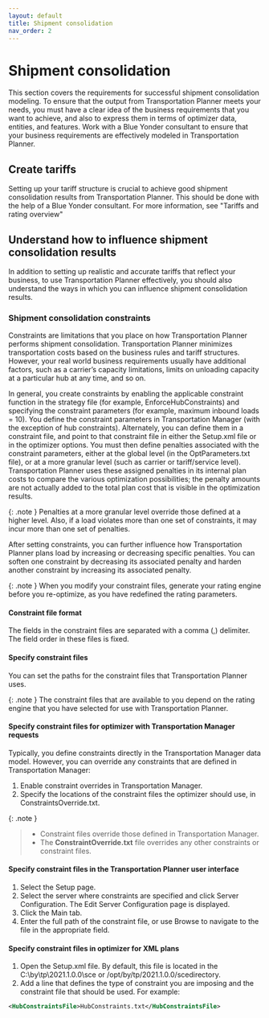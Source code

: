 ```yaml
---
layout: default
title: Shipment consolidation
nav_order: 2
---
```


# Shipment consolidation
This section covers the requirements for successful shipment consolidation modeling. To ensure that the
output from Transportation Planner meets your needs, you must have a clear idea of the business
requirements that you want to achieve, and also to express them in terms of optimizer data, entities,
and features. Work with a Blue Yonder consultant to ensure that your business requirements are
effectively modeled in Transportation Planner.

## Create tariffs
Setting up your tariff structure is crucial to achieve good shipment consolidation results from
Transportation Planner. This should be done with the help of a Blue Yonder consultant. For more
information, see "Tariffs and rating overview"

## Understand how to influence shipment consolidation results
In addition to setting up realistic and accurate tariffs that reflect your business, to use Transportation
Planner effectively, you should also understand the ways in which you can influence shipment
consolidation results.

### Shipment consolidation constraints
Constraints are limitations that you place on how Transportation Planner performs shipment
consolidation. Transportation Planner minimizes transportation costs based on the business rules and
tariff structures. However, your real world business requirements usually have additional factors, such as
a carrier’s capacity limitations, limits on unloading capacity at a particular hub at any time, and so on.

In general, you create constraints by enabling the applicable constraint function in the strategy file (for
example, EnforceHubConstraints) and specifying the constraint parameters (for example, maximum
inbound loads = 10). You define the constraint parameters in Transportation Manager (with the
exception of hub constraints). Alternately, you can define them in a constraint file, and point to that
constraint file in either the Setup.xml file or in the optimizer options. You must then define penalties
associated with the constraint parameters, either at the global level (in the OptParameters.txt file), or at
a more granular level (such as carrier or tariff/service level). Transportation Planner uses these assigned
penalties in its internal plan costs to compare the various optimization possibilities; the penalty amounts
are not actually added to the total plan cost that is visible in the optimization results.

{: .note }
Penalties at a more granular level override those defined at a higher level. Also, if a load
violates more than one set of constraints, it may incur more than one set of penalties.

After setting constraints, you can further influence how Transportation Planner plans load by increasing
or decreasing specific penalties. You can soften one constraint by decreasing its associated penalty and
harden another constraint by increasing its associated penalty.

{: .note }
When you modify your constraint files, generate your rating engine before you re-optimize, as
you have redefined the rating parameters.

#### Constraint file format
The fields in the constraint files are separated with a comma (,) delimiter. The field order in these files is fixed.

#### Specify constraint files
You can set the paths for the constraint files that Transportation Planner uses.

{: .note }
The constraint files that are available to you depend on the rating engine that you have
selected for use with Transportation Planner.

#### Specify constraint files for optimizer with Transportation Manager requests
Typically, you define constraints directly in the Transportation Manager data model. However, you can
override any constraints that are defined in Transportation Manager:
1. Enable constraint overrides in Transportation Manager.
2. Specify the locations of the constraint files the optimizer should use, in ConstraintsOverride.txt.

{: .note }
> * Constraint files override those defined in Transportation Manager.
> * The **ConstraintOverride.txt** file overrides any other constraints or constraint files.

#### Specify constraint files in the Transportation Planner user interface
1. Select the Setup page.
2. Select the server where constraints are specified and click Server Configuration. The Edit Server
Configuration page is displayed.
3. Click the Main tab.
4. Enter the full path of the constraint file, or use Browse to navigate to the file in the appropriate
field.

#### Specify constraint files in optimizer for XML plans
1. Open the Setup.xml file. By default, this file is located in the C:\by\tp\2021.1.0.0\sce or
/opt/by/tp/2021.1.0.0/scedirectory.
2. Add a line that defines the type of constraint you are imposing and the constraint file that should
be used. For example:

```xml
<HubConstraintsFile>HubConstraints.txt</HubConstraintsFile>
```